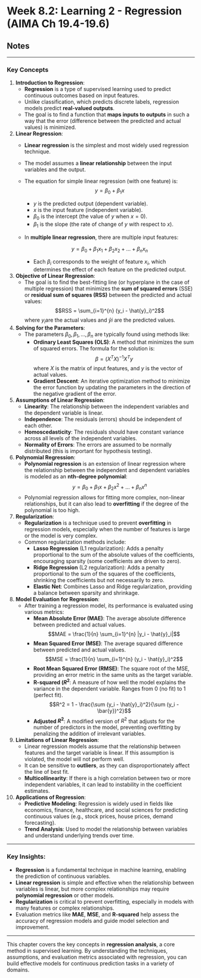 # Week 8.2: Learning 2 - Regression (AIMA Ch 19.4-19.6)
## Notes
---
### **Key Concepts**

1. **Introduction to Regression**:
    - **Regression** is a type of supervised learning used to predict continuous outcomes based on input features.
    - Unlike classification, which predicts discrete labels, regression models predict **real-valued outputs**.
    - The goal is to find a function that **maps inputs to outputs** in such a way that the error (difference between the predicted and actual values) is minimized.
2. **Linear Regression**:
    - **Linear regression** is the simplest and most widely used regression technique.
    - The model assumes a **linear relationship** between the input variables and the output.
    - The equation for simple linear regression (with one feature) is: 
    $$ y = \beta_0 + \beta_1 x $$
        - $y$ is the predicted output (dependent variable).
        - $x$ is the input feature (independent variable).
        - $\beta_0$​ is the intercept (the value of $y$ when $x=0$).
        - $\beta_1$​ is the slope (the rate of change of $y$ with respect to $x$).
    - In **multiple linear regression**, there are multiple input features:
        
        $$y = \beta_0 + \beta_1 x_1 + \beta_2 x_2 + \dots + \beta_n x_n$$
        
        - Each $\beta_i$ corresponds to the weight of feature $x_i$​, which determines the effect of each feature on the predicted output.
3. **Objective of Linear Regression**:
    - The goal is to find the best-fitting line (or hyperplane in the case of multiple regression) that minimizes the **sum of squared errors** (SSE) or **residual sum of squares (RSS)** between the predicted and actual values:
    $$RSS = \sum_{i=1}^{n} (y_i - \hat{y}_i)^2$$
    where $y_i$​ are the actual values and $\hat{y}_​i$​ are the predicted values.
4. **Solving for the Parameters**:
    - The parameters $\beta_0, \beta_1, \dots, \beta_n$ are typically found using methods like:
        - **Ordinary Least Squares (OLS)**: A method that minimizes the sum of squared errors. The formula for the solution is:
        $$\beta = (X^T X)^{-1} X^T y$$
        where $X$ is the matrix of input features, and $y$ is the vector of actual values.
        - **Gradient Descent**: An iterative optimization method to minimize the error function by updating the parameters in the direction of the negative gradient of the error.
5. **Assumptions of Linear Regression**:
    - **Linearity**: The relationship between the independent variables and the dependent variable is linear.
    - **Independence**: The residuals (errors) should be independent of each other.
    - **Homoscedasticity**: The residuals should have constant variance across all levels of the independent variables.
    - **Normality of Errors**: The errors are assumed to be normally distributed (this is important for hypothesis testing).
6. **Polynomial Regression**:
    - **Polynomial regression** is an extension of linear regression where the relationship between the independent and dependent variables is modeled as an **nth-degree polynomial**:
    $$y = \beta_0 + \beta_1 x + \beta_2 x^2 + \dots + \beta_n x^n$$
    - Polynomial regression allows for fitting more complex, non-linear relationships, but it can also lead to **overfitting** if the degree of the polynomial is too high.
7. **Regularization**:
    - **Regularization** is a technique used to prevent **overfitting** in regression models, especially when the number of features is large or the model is very complex.
    - Common regularization methods include:
        - **Lasso Regression** (L1 regularization): Adds a penalty proportional to the sum of the absolute values of the coefficients, encouraging sparsity (some coefficients are driven to zero).
        - **Ridge Regression** (L2 regularization): Adds a penalty proportional to the sum of the squares of the coefficients, shrinking the coefficients but not necessarily to zero.
        - **Elastic Net**: Combines Lasso and Ridge regularization, providing a balance between sparsity and shrinkage.
8. **Model Evaluation for Regression**:
    - After training a regression model, its performance is evaluated using various metrics:
        - **Mean Absolute Error (MAE)**: The average absolute difference between predicted and actual values.
        $$MAE = \frac{1}{n} \sum_{i=1}^{n} |y_i - \hat{y}_i|$$
        - **Mean Squared Error (MSE)**: The average squared difference between predicted and actual values.
        $$MSE = \frac{1}{n} \sum_{i=1}^{n} (y_i - \hat{y}_i)^2$$
        - **Root Mean Squared Error (RMSE)**: The square root of the MSE, providing an error metric in the same units as the target variable.
        - **R-squared ($R^2$**: A measure of how well the model explains the variance in the dependent variable. Ranges from 0 (no fit) to 1 (perfect fit).
        $$R^2 = 1 - \frac{\sum (y_i - \hat{y}_i)^2}{\sum (y_i - \bar{y})^2}$$
        - **Adjusted $R^2$**: A modified version of $R^2$ that adjusts for the number of predictors in the model, preventing overfitting by penalizing the addition of irrelevant variables.
9. **Limitations of Linear Regression**:
    - Linear regression models assume that the relationship between features and the target variable is linear. If this assumption is violated, the model will not perform well.
    - It can be sensitive to **outliers**, as they can disproportionately affect the line of best fit.
    - **Multicollinearity**: If there is a high correlation between two or more independent variables, it can lead to instability in the coefficient estimates.
10. **Applications of Regression**:
    - **Predictive Modeling**: Regression is widely used in fields like economics, finance, healthcare, and social sciences for predicting continuous values (e.g., stock prices, house prices, demand forecasting).
    - **Trend Analysis**: Used to model the relationship between variables and understand underlying trends over time.

---

### **Key Insights**:

- **Regression** is a fundamental technique in machine learning, enabling the prediction of continuous variables.
- **Linear regression** is simple and effective when the relationship between variables is linear, but more complex relationships may require **polynomial regression** or other models.
- **Regularization** is critical to prevent overfitting, especially in models with many features or complex relationships.
- Evaluation metrics like **MAE**, **MSE**, and **R-squared** help assess the accuracy of regression models and guide model selection and improvement.

---

This chapter covers the key concepts in **regression analysis**, a core method in supervised learning. By understanding the techniques, assumptions, and evaluation metrics associated with regression, you can build effective models for continuous prediction tasks in a variety of domains.
